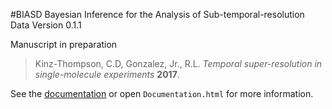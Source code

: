 #BIASD
Bayesian Inference for the Analysis of Sub-temporal-resolution Data
Version 0.1.1

Manuscript in preparation
 > Kinz-Thompson, C.D, Gonzalez, Jr., R.L. *Temporal super-resolution in single-molecule experiments* **2017**.

See the [documentation](http://biasd.readthedocs.io/) or open `Documentation.html` for more information.
